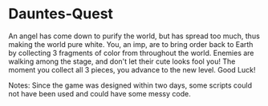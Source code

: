 # Dauntes-Quest
An angel has come down to purify the world, but has spread too much, thus making the world pure white. You, an imp, are to bring order back to Earth by collecting 3 fragments of color from throughout the world. Enemies are walking among the stage, and don't let their cute looks fool you! The moment you collect all 3 pieces, you  advance to the new level. Good Luck!

Notes: 
Since the game was designed within two days, some scripts could not have been used and could have some messy code.
